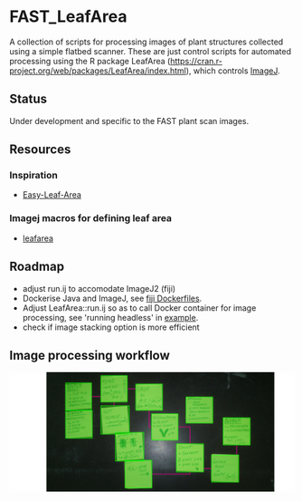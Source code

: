 # FAST_LeafArea
A collection of scripts for processing images of plant structures collected using a simple flatbed scanner. These are just control scripts for automated processing using the R package LeafArea (https://cran.r-project.org/web/packages/LeafArea/index.html), which controls [ImageJ](http://rsb.info.nih.gov/ij/).

## Status
Under development and specific to the FAST plant scan images.

## Resources

### Inspiration

+ [Easy-Leaf-Area](https://github.com/heaslon/Easy-Leaf-Area)

### Imagej macros for defining leaf area

+ [leafarea](https://github.com/bblonder/leafarea/blob/master/Code%20-%20ImageJ/Leaf%20area.txt)

## Roadmap
+ adjust run.ij to accomodate ImageJ2 (fiji) 
+ Dockerise Java and ImageJ, see [fiji Dockerfiles](https://github.com/fiji/dockerfiles/tree/61b5365e56b7982825292b7557aff302c7de4bda).
+ Adjust LeafArea::run.ij so as to call Docker container for image processing, see 'running headless' in [example](http://imagej.net/Docker).
+ check if image stacking option is more efficient

## Image processing workflow
![My image](./mindmap_LeafArea.png)

